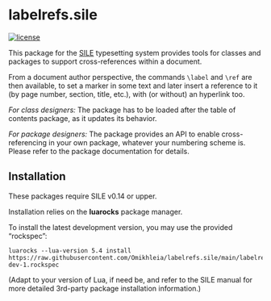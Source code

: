# labelrefs.sile

[![license](https://img.shields.io/github/license/Omikhleia/labelrefs.sile)](LICENSE)

This package for the [SILE](https://github.com/sile-typesetter/sile) typesetting
system provides tools for classes and packages to support cross-references within a document.

From a document author perspective, the commands `\label` and `\ref` are then
available, to set a marker in some text and later insert a reference to it (by page number,
section, title, etc.), with (or without) an hyperlink too.

_For class designers:_ The package has to be loaded after the table of contents package,
as it updates its behavior.

_For package designers:_ The package provides an API to enable cross-referencing in your
own package, whatever your numbering scheme is. Please refer to the package documentation
for details.

## Installation

These packages require SILE v0.14 or upper.

Installation relies on the **luarocks** package manager.

To install the latest development version, you may use the provided “rockspec”:

```
luarocks --lua-version 5.4 install https://raw.githubusercontent.com/Omikhleia/labelrefs.sile/main/labelrefs.sile-dev-1.rockspec
```

(Adapt to your version of Lua, if need be, and refer to the SILE manual for more
detailed 3rd-party package installation information.)
